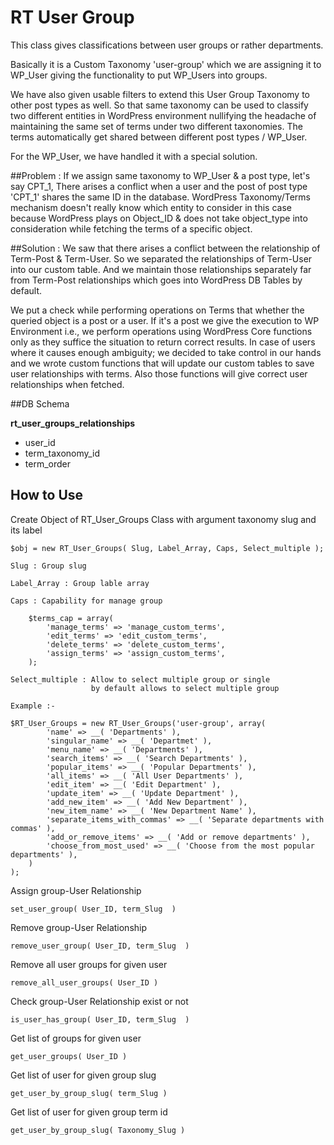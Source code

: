 RT User Group
==============

This class gives classifications between user groups or rather departments.

Basically it is a Custom Taxonomy 'user-group' which we are assigning it to WP_User giving the functionality to put WP_Users into groups.

We have also given usable filters to extend this User Group Taxonomy to other post types as well.
So that same taxonomy can be used to classify two different entities in WordPress environment nullifying the headache of maintaining the same set of terms under two different taxonomies.
The terms automatically get shared between different post types / WP_User.

For the WP_User, we have handled it with a special solution.

##Problem :
If we assign same taxonomy to WP_User & a post type, let's say CPT_1, There arises a conflict when a user and the post of post type 'CPT_1' shares the same ID in the database.
WordPress Taxonomy/Terms mechanism doesn't really know which entity to consider in this case because WordPress plays on Object_ID & does not take object_type into consideration while fetching the terms of a specific object.

##Solution :
We saw that there arises a conflict between the relationship of Term-Post & Term-User. So we separated the relationships of Term-User into our custom table.
And we maintain those relationships separately far from Term-Post relationships which goes into WordPress DB Tables by default.

We put a check while performing operations on Terms that whether the queried object is a post or a user.
If it's a post we give the execution to WP Environment i.e., we perform operations using WordPress Core functions only as they suffice the situation to return correct results.
In case of users where it causes enough ambiguity; we decided to take control in our hands and we wrote custom functions that will update our custom tables to save user relationships with terms.
Also those functions will give correct user relationships when fetched.

##DB Schema

**rt_user_groups_relationships**

 - user_id
 - term_taxonomy_id
 - term_order


## How to Use

Create Object of RT_User_Groups Class with argument taxonomy slug and its label

    $obj = new RT_User_Groups( Slug, Label_Array, Caps, Select_multiple );

	Slug : Group slug

	Label_Array : Group lable array

	Caps : Capability for manage group

		$terms_cap = array(
			'manage_terms' => 'manage_custom_terms',
			'edit_terms' => 'edit_custom_terms',
			'delete_terms' => 'delete_custom_terms',
			'assign_terms' => 'assign_custom_terms',
		);

	Select_multiple : Allow to select multiple group or single
					  by default allows to select multiple group

    Example :-

    $RT_User_Groups = new RT_User_Groups('user-group', array(
            'name' => __( 'Departments' ),
            'singular_name' => __( 'Departmet' ),
            'menu_name' => __( 'Departments' ),
            'search_items' => __( 'Search Departments' ),
            'popular_items' => __( 'Popular Departments' ),
            'all_items' => __( 'All User Departments' ),
            'edit_item' => __( 'Edit Department' ),
            'update_item' => __( 'Update Department' ),
            'add_new_item' => __( 'Add New Department' ),
            'new_item_name' => __( 'New Department Name' ),
            'separate_items_with_commas' => __( 'Separate departments with commas' ),
            'add_or_remove_items' => __( 'Add or remove departments' ),
            'choose_from_most_used' => __( 'Choose from the most popular departments' ),
        )
    );

Assign group-User Relationship

    set_user_group( User_ID, term_Slug  )

Remove group-User Relationship

    remove_user_group( User_ID, term_Slug  )

Remove all user groups for given user

	remove_all_user_groups( User_ID )

Check group-User Relationship exist or not

    is_user_has_group( User_ID, term_Slug  )

Get list of groups for given user

    get_user_groups( User_ID )

Get list of user for given group slug

    get_user_by_group_slug( term_Slug )

Get list of user for given group term id

    get_user_by_group_slug( Taxonomy_Slug )
